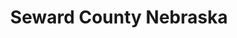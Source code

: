 ---
title: Seward County Nebraska
tags: john
image: /files/Plum_Creek_3/Plum_Creek_3_2000.jpg
imageBase: Plum_Creek_3
alt: Black and white photo of some fields and trees around Seward County.
width: 2000
height: 1323
imageDate: June 2022
location: Seward, NE 
camera: Ricoh GRII
metaDescription: Black and white photo of some fields and trees around Seward County.
---
